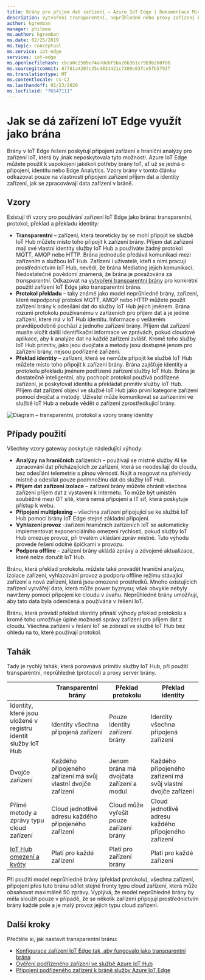 ```yaml
---
title: Brány pro příjem dat zařízení – Azure IoT Edge | Dokumentace Microsoftu
description: Vytvoření transparentní, neprůhledné nebo proxy zařízení brány, který odesílá data z více podřízených zařízení do cloudu nebo místně procesů pomocí Azure IoT Edge.
author: kgremban
manager: philmea
ms.author: kgremban
ms.date: 02/25/2019
ms.topic: conceptual
ms.service: iot-edge
services: iot-edge
ms.openlocfilehash: cbca0c2509e74a7debf5ba26b361c79b9b208f08
ms.sourcegitcommit: 87781a4207c25c4831421c7309c03fce5fb5793f
ms.translationtype: MT
ms.contentlocale: cs-CZ
ms.lasthandoff: 01/23/2020
ms.locfileid: "76547111"
---
```

# <a name="how-an-iot-edge-device-can-be-used-as-a-gateway"></a>Jak se dá zařízení IoT Edge využít jako brána

Brány v IoT Edge řešení poskytují připojení zařízení a hraniční analýzy pro zařízení IoT, která by jinak neposkytovala tyto možnosti. Azure IoT Edge můžete použít k uspokojení jakékoli potřeby brány IoT, ať už se jedná o připojení, identitu nebo Edge Analytics. Vzory brány v tomto článku odkazovat pouze na vlastnosti připojení zařízení příjem dat a identity zařízení, jak se zpracovávají data zařízení v bráně.

## <a name="patterns"></a>Vzory

Existují tři vzory pro používání zařízení IoT Edge jako brána: transparentní, protokol, překlad a překladu identity:

* **Transparentní** – zařízení, která teoreticky by se mohl připojit ke službě IoT Hub můžete místo toho připojit k zařízení brány. Příjem dat zařízení mají své vlastní identity služby IoT Hub a používáte žádný protokol MQTT, AMQP nebo HTTP. Brána jednoduše předává komunikaci mezi zařízením a službou IoT Hub. Zařízení i uživatelé, kteří s nimi pracují prostřednictvím IoT Hub, nevědí, že brána Mediating jejich komunikaci. Nedostatečné povědomí znamená, že brána je považována za *transparentní*. Odkazovat na [vytvoření transparentní brány](how-to-create-transparent-gateway.md) pro konkrétní použití zařízení IoT Edge jako transparentní brána.
* **Protokol překladu** – taky známé jako model neprůhledné brány, zařízení, které nepodporují protokol MQTT, AMQP nebo HTTP můžete použít zařízení brány k odesílání dat do služby IoT Hub jejich jménem. Brána rozumí protokolu používanému v zařízeních pro příjem dat a je jediné zařízení, které má v IoT Hub identitu. Informace o veškerém pravděpodobně pochází z jednoho zařízení brány. Příjem dat zařízení musíte vložit další identifikační informace ve zprávách, pokud cloudové aplikace, aby k analýze dat na každé zařízení zvlášť. Kromě toho služby IoT Hub primitiv, jako jsou dvojčata a metody jsou dostupné jenom pro zařízení brány, nejsou podřízené zařízení.
* **Překlad identity** – zařízení, která se nemůže připojit ke službě IoT Hub můžete místo toho připojit k zařízení brány. Brána zajišťuje identity a protokolu překladu jménem podřízené zařízení služby IoT Hub. Brána je dostatečně inteligentní, aby pochopit protokol používá podřízené zařízení, je poskytovat identitu a překládat primitiv služby IoT Hub. Příjem dat zařízení objeví ve službě IoT Hub jako první kategorie zařízení pomocí dvojčat a metody. Uživatel může komunikovat se zařízeními ve službě IoT Hub a nebude vědět o zařízení zprostředkující brány.

![Diagram – transparentní, protokol a vzory brány identity](./media/iot-edge-as-gateway/edge-as-gateway.png)

## <a name="use-cases"></a>Případy použití

Všechny vzory gateway poskytuje následující výhody:

* **Analýzy na hraničních** zařízeních – používají se místně služby AI ke zpracování dat přicházejících ze zařízení, která se neodesílají do cloudu, bez odesílání telemetrie s plnou věrností. Najít a reagovat na přehledy místně a odesílat pouze podmnožinu dat do služby IoT Hub.
* **Příjem dat zařízení izolace** – zařízení brány můžete chránit všechna zařízení příjem dat z vystavení k Internetu. To může být umístěn souběžně mezi OT sítě, která nemá připojení a IT síť, která poskytuje přístup k webu.
* **Připojení multiplexing** – všechna zařízení připojující se ke službě IoT Hub pomocí brány IoT Edge stejné základní připojení.
* **Vyhlazení provoz** -zařízení hraničních zařízeních IoT se automaticky implementovat exponenciálního omezení rychlosti, pokud služby IoT Hub omezuje provoz, při trvalém ukládání zpráv místně. Tuto výhodu provede řešení odolné špičkami v provozu.
* **Podpora offline** – zařízení brány ukládá zprávy a zdvojené aktualizace, které nelze doručit IoT Hub.

Bránu, která překlad protokolu. můžete také provádět hraniční analýzu, izolace zařízení, vyhlazování provoz a podporu offline režimu stávající zařízení a nová zařízení, která jsou omezené prostředků. Mnoho existujících zařízení vytvářejí data, která může power byznysu; však obvykle nebyly navrženy pomocí připojení ke cloudu v úvahu. Neprůhledné brány umožňují, aby tato data byla odemčená a používána v řešení IoT.

Bránu, která provádí překlad identity přináší výhody překlad protokolu a kromě toho umožňuje úplné možnosti správy zařízení pro příjem dat z cloudu. Všechna zařízení v řešení IoT se zobrazí ve službě IoT Hub bez ohledu na to, které používají protokol.

## <a name="cheat-sheet"></a>Tahák

Tady je rychlý tahák, která porovnává primitiv služby IoT Hub, při použití transparentní, neprůhledné (protocol) a proxy server brány.

| &nbsp; | Transparentní brány | Překlad protokolu | Překlad identity |
|--------|-------------|--------|--------|
| Identity, které jsou uložené v registru identit služby IoT Hub | Identity všechna připojená zařízení | Pouze identity zařízení brány | Identity všechna připojená zařízení |
| Dvojče zařízení | Každého připojeného zařízení má svůj vlastní dvojče zařízení | Jenom brána má dvojčata zařízení a modul | Každého připojeného zařízení má svůj vlastní dvojče zařízení |
| Přímé metody a zprávy typu cloud zařízení | Cloud jednotlivě adresu každého připojeného zařízení | Cloud může vyřešit pouze zařízení brány | Cloud jednotlivě adresu každého připojeného zařízení |
| [IoT Hub omezení a kvóty](../iot-hub/iot-hub-devguide-quotas-throttling.md) | Platí pro každé zařízení | Platí pro zařízení brány | Platí pro každé zařízení |

Při použití model neprůhledné brány (překlad protokolu), všechna zařízení, připojení přes tuto bránu sdílet stejné fronty typu cloud zařízení, která může obsahovat maximálně 50 zprávy. Vyplývá, že model neprůhledné brány by měla sloužit pouze v případě, že se několik zařízení připojují prostřednictvím brány každé pole a je malý provoz jejich typu cloud zařízení.

## <a name="next-steps"></a>Další kroky

Přečtěte si, jak nastavit transparentní bránu:

* [Konfigurace zařízení IoT Edge tak, aby fungovalo jako transparentní brána](how-to-create-transparent-gateway.md)
* [Ověření podřízeného zařízení ve službě Azure IoT Hub](how-to-authenticate-downstream-device.md)
* [Připojení podřízeného zařízení k bráně služby Azure IoT Edge](how-to-connect-downstream-device.md)
